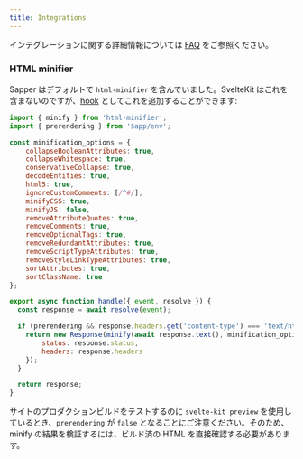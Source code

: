 ```yaml
---
title: Integrations
---
```


インテグレーションに関する詳細情報については [FAQ](/faq#integrations) をご参照ください。

### HTML minifier

Sapper はデフォルトで `html-minifier` を含んでいました。SvelteKit はこれを含まないのですが、[hook](/docs#hooks-handle) としてこれを追加することができます:

```js
import { minify } from 'html-minifier';
import { prerendering } from '$app/env';

const minification_options = {
	collapseBooleanAttributes: true,
	collapseWhitespace: true,
	conservativeCollapse: true,
	decodeEntities: true,
	html5: true,
	ignoreCustomComments: [/^#/],
	minifyCSS: true,
	minifyJS: false,
	removeAttributeQuotes: true,
	removeComments: true,
	removeOptionalTags: true,
	removeRedundantAttributes: true,
	removeScriptTypeAttributes: true,
	removeStyleLinkTypeAttributes: true,
	sortAttributes: true,
	sortClassName: true
};

export async function handle({ event, resolve }) {
  const response = await resolve(event);

  if (prerendering && response.headers.get('content-type') === 'text/html') {
    return new Response(minify(await response.text(), minification_options), {
    	status: response.status,
    	headers: response.headers
    });
  }

  return response;
}
```

サイトのプロダクションビルドをテストするのに `svelte-kit preview` を使用しているとき、`prerendering` が `false` となることにご注意ください。そのため、minify の結果を検証するには、ビルド済の HTML を直接確認する必要があります。
